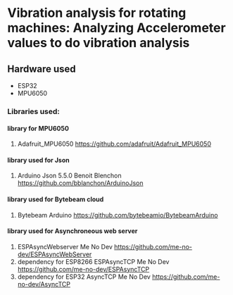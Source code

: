 # Vibration analysis for rotating machines: Analyzing Accelerometer values to do vibration analysis

## Hardware used 
* ESP32
* MPU6050

### Libraries used:

#### library for MPU6050 
1. Adafruit_MPU6050 https://github.com/adafruit/Adafruit_MPU6050

#### library used for Json
1. Arduino Json 5.5.0 Benoit Blenchon <https://github.com/bblanchon/ArduinoJson>

#### library used for Bytebeam cloud
1. Bytebeam Arduino https://github.com/bytebeamio/BytebeamArduino

#### library used for Asynchroneous web server
1. ESPAsyncWebserver Me No Dev https://github.com/me-no-dev/ESPAsyncWebServer
2. dependency for ESP8266 ESPAsyncTCP Me No Dev https://github.com/me-no-dev/ESPAsyncTCP
3. dependency for ESP32 AsyncTCP Me No Dev https://github.com/me-no-dev/AsyncTCP
